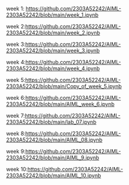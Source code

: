 week 1: https://github.com/2303A52242/AIML-2303A52242/blob/main/week_1.ipynb

week 2:https://github.com/2303A52242/AIML-2303A52242/blob/main/week_2.ipynb

 week 3:https://github.com/2303A52242/AIML-2303A52242/blob/main/week_3.ipynb

 week 4:https://github.com/2303A52242/AIML-2303A52242/blob/main/week_4.ipynb

 week 5:https://github.com/2303A52242/AIML-2303A52242/blob/main/Copy_of_week_5.ipynb

 week 6:https://github.com/2303A52242/AIML-2303A52242/blob/main/AIML_week_6.ipynb

 week 7:https://github.com/2303A52242/AIML-2303A52242/blob/main/lab_07.ipynb

 week 8:https://github.com/2303A52242/AIML-2303A52242/blob/main/AIML_08.ipynb

 week 9:https://github.com/2303A52242/AIML-2303A52242/blob/main/AIML_9.ipynb

 week 10:https://github.com/2303A52242/AIML-2303A52242/blob/main/AIML_10.ipynb

 
 
 
 

 
